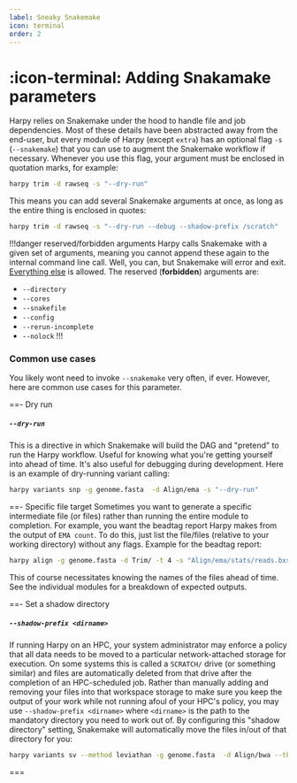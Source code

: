 ```yaml
---
label: Sneaky Snakemake
icon: terminal
order: 2
---
```


# :icon-terminal: Adding Snakamake parameters
Harpy relies on Snakemake under the hood to handle file and job dependencies.
Most of these details have been abstracted away from the end-user, but every
module of Harpy (except `extra`) has an optional flag `-s` (`--snakemake`) 
that you can use to augment the Snakemake workflow if necessary. Whenever you
use this flag, your argument must be enclosed in quotation marks, for example:
```bash
harpy trim -d rawseq -s "--dry-run"
```
This means you can add several Snakemake arguments at once, as long as the entire thing is enclosed in quotes:
```bash
harpy trim -d rawseq -s "--dry-run --debug --shadow-prefix /scratch"
```

!!!danger reserved/forbidden arguments
Harpy calls Snakemake with a given set of arguments, meaning you cannot append
these again to the internal command line call. Well, you can, but Snakemake will
error and exit. [Everything else](https://snakemake.readthedocs.io/en/stable/executing/cli.html#all-options) 
is allowed. The reserved (**forbidden**) arguments are:
- `--directory`
- `--cores`
- `--snakefile`
- `--config`
- `--rerun-incomplete`
- `--nolock`
!!!

### Common use cases
You likely wont need to invoke `--snakemake` very often, if ever. However, 
here are common use cases for this parameter.

==- Dry run
##### `--dry-run`
This is a directive in which Snakemake will build the DAG and "pretend" to
run the Harpy workflow. Useful for knowing what you're getting yourself into
ahead of time. It's also useful for debugging during development. Here is an 
example of dry-running variant calling:
```bash
harpy variants snp -g genome.fasta  -d Align/ema -s "--dry-run"
```
==- Specific file target
Sometimes you want to generate a specific intermediate file (or files) rather than running the entire module to completion. For example,
you want the beadtag report Harpy makes from the output of `EMA count`. To do this, just list the file/files (relative
to your working directory) without any flags. Example for the beadtag report:
```bash
harpy align -g genome.fasta -d Trim/ -t 4 -s "Align/ema/stats/reads.bxstats.html"
```
This of course necessitates knowing the names of the files ahead of time. See the individual modules for a breakdown of expected outputs. 

==- Set a shadow directory
##### `--shadow-prefix <dirname>`
If running Harpy on an HPC, your system administrator may enforce a policy that all data needs to be moved to a particular
network-attached storage for execution. On some systems this is called a `SCRATCH/` drive (or something similar) and files
are automatically deleted from that drive after the completion of an HPC-scheduled job. Rather than manually adding and removing
your files into that workspace storage to make sure you keep the output of your work while not running afoul of your HPC's policy,
you may use `--shadow-prefix <dirname>` where `<dirname>` is the path to the mandatory directory you need to work out of. By 
configuring this "shadow directory" setting, Snakemake will automatically move the files in/out of that directory for you:
```bash
harpy variants sv --method leviathan -g genome.fasta  -d Align/bwa --threads 8 -p samples.groups -s "--shadow-prefix /SCRATCH/username/"
```
===
